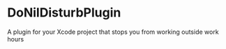 # DoNilDisturbPlugin
A plugin for your Xcode project that stops you from working outside work hours
